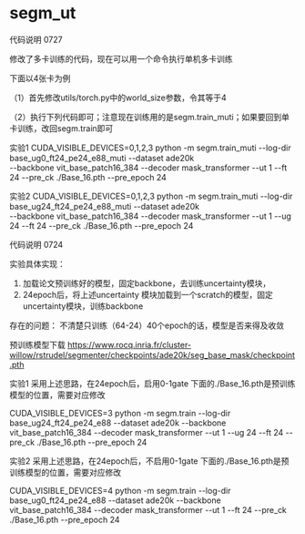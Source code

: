 # segm_ut

代码说明 0727

修改了多卡训练的代码，现在可以用一个命令执行单机多卡训练

下面以4张卡为例

（1）首先修改utils/torch.py中的world_size参数，令其等于4

（2）执行下列代码即可；注意现在训练用的是segm.train_muti；如果要回到单卡训练，改回segm.train即可

实验1
CUDA_VISIBLE_DEVICES=0,1,2,3 python -m segm.train_muti --log-dir base_ug0_ft24_pe24_e88_muti  --dataset ade20k   \
    --backbone vit_base_patch16_384 --decoder mask_transformer --ut 1  --ft 24 --pre_ck ./Base_16.pth --pre_epoch 24

实验2
CUDA_VISIBLE_DEVICES=0,1,2,3 python -m segm.train_muti --log-dir base_ug24_ft24_pe24_e88_muti  --dataset ade20k   \
    --backbone vit_base_patch16_384 --decoder mask_transformer --ut 1 --ug 24 --ft 24 --pre_ck ./Base_16.pth --pre_epoch 24





代码说明 0724

实验具体实现：
1.	加载论文预训练好的模型，固定backbone，去训练uncertainty模块，
2.	24epoch后，将上述uncertainty 模块加载到一个scratch的模型，固定uncertainty模块，训练backbone

存在的问题：
不清楚只训练（64-24）40个epoch的话，模型是否来得及收敛

预训练模型下载
https://www.rocq.inria.fr/cluster-willow/rstrudel/segmenter/checkpoints/ade20k/seg_base_mask/checkpoint.pth


实验1
采用上述思路，在24epoch后，启用0-1gate
下面的./Base_16.pth是预训练模型的位置，需要对应修改

CUDA_VISIBLE_DEVICES=3 python -m segm.train --log-dir base_ug24_ft24_pe24_e88  --dataset ade20k    --backbone vit_base_patch16_384 --decoder mask_transformer --ut 1 --ug 24  --ft 24 --pre_ck ./Base_16.pth --pre_epoch 24 

实验2
采用上述思路，在24epoch后，不启用0-1gate
下面的./Base_16.pth是预训练模型的位置，需要对应修改

CUDA_VISIBLE_DEVICES=4 python -m segm.train --log-dir base_ug0_ft24_pe24_e88  --dataset ade20k   --backbone vit_base_patch16_384 --decoder mask_transformer --ut 1 --ft 24 --pre_ck ./Base_16.pth --pre_epoch 24 
